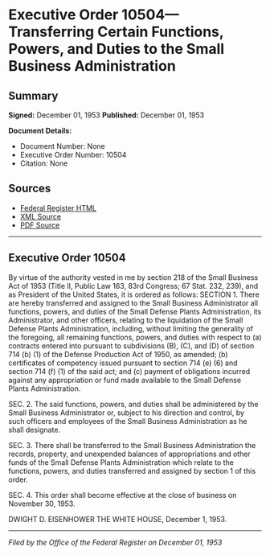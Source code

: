 # Executive Order 10504—Transferring Certain Functions, Powers, and Duties to the Small Business Administration

## Summary

**Signed:** December 01, 1953
**Published:** December 01, 1953

**Document Details:**
- Document Number: None
- Executive Order Number: 10504
- Citation: None

## Sources
- [Federal Register HTML](https://www.presidency.ucsb.edu/documents/executive-order-10504-transferring-certain-functions-powers-and-duties-the-small-business)
- [XML Source](None)
- [PDF Source](None)

---

## Executive Order 10504

By virtue of the authority vested in me by section 218 of the Small Business Act of 1953 (Title II, Public Law 163, 83rd Congress; 67 Stat. 232, 239), and as President of the United States, it is ordered as follows:
SECTION 1. There are hereby transferred and assigned to the Small Business Administrator all functions, powers, and duties of the Small Defense Plants Administration, its Administrator, and other officers, relating to the liquidation of the Small Defense Plants Administration, including, without limiting the generality of the foregoing, all remaining functions, powers, and duties with respect to (a) contracts entered into pursuant to subdivisions (B), (C), and (D) of section 714 (b) (1) of the Defense Production Act of 1950, as amended; (b) certificates of competency issued pursuant to section 714 (e) (6) and section 714 (f) (1) of the said act; and (c) payment of obligations incurred against any appropriation or fund made available to the Small Defense Plants Administration.

SEC. 2. The said functions, powers, and duties shall be administered by the Small Business Administrator or, subject to his direction and control, by such officers and employees of the Small Business Administration as he shall designate.

SEC. 3. There shall be transferred to the Small Business Administration the records, property, and unexpended balances of appropriations and other funds of the Small Defense Plants Administration which relate to the functions, powers, and duties transferred and assigned by section 1 of this order.

SEC. 4. This order shall become effective at the close of business on November 30, 1953.

DWIGHT D. EISENHOWER
THE WHITE HOUSE,
December 1, 1953.

---

*Filed by the Office of the Federal Register on December 01, 1953*
